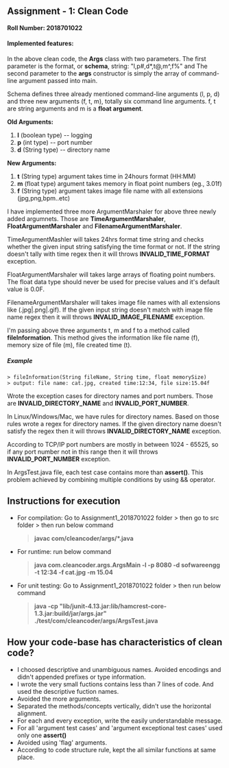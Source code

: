 ## Assignment - 1: Clean Code                                                                       
**Roll Number: 2018701022**

#### Implemented features:

In the above clean code, the **Args** class with two parameters. The first parameter is the format, or **schema**, string: "l,p#,d*,t@,m^,f%" and The second parameter to the **args** constructor is simply the array of command-line argument passed into main.

Schema defines three already mentioned command-line arguments (l, p, d) and three new arguments (f, t, m), totally six command line arguments. f, t are string arguments and m is a **float argument**.

**Old Arguments:**
1. **l** (boolean type) -- logging
2. **p** (int type) -- port number
3. **d** (String type) -- directory name

**New Arguments:**
1. **t** (String type) argument takes time in 24hours format (HH:MM)
2. **m** (float type) argument takes memory in float point numbers (eg., 3.01f)
3. **f** (String type) argument takes image file name with all extensions (jpg,png,bpm..etc)

I have implemented three more ArgumentMarshaler for above three newly added argumnets. Those are **TimeArgumentMarshaler**, **FloatArgumentMarshaler** and **FilenameArgumentMarshaler**.

TimeArgumentMashler will takes 24hrs format time string and checks whether the given input string satisfying the time format or not. If the string doesn't tally with time regex then it will throws **INVALID_TIME_FORMAT** exception.

FloatArgumentMarshaler will takes large arrays of floating point numbers. The float data type should never be used for precise values and it's default value is 0.0F.

FilenameArgumentMarshaler will takes image file names with all extensions like (.jpg|.png|.gif). If the given input string doesn't match with image file name regex then it will throws **INVALID_IMAGE_FILENAME** exception.

I'm passing above three arguments t, m and f to a method called **fileInformation**. This method gives the information like file name (f), memory size of file (m), file created time (t).

##### Example 
    > fileInformation(String fileName, String time, float memorySize)
    > output: file name: cat.jpg, created time:12:34, file size:15.04f
  
Wrote the exception cases for directory names and port numbers. Those are **INVALID_DIRECTORY_NAME** and **INVALID_PORT_NUMBER**.

In Linux/Windows/Mac, we have rules for directory names. Based on those rules wrote a regex for directory names. If the given directory name doesn't satisfy the regex then it will throws **INVALID_DIRECTORY_NAME** exception.

According to TCP/IP port numbers are mostly in between 1024 - 65525, so if any port number not in this range then it will throws **INVALID_PORT_NUMBER** exception.

In ArgsTest.java file, each test case contains more than **assert()**. This problem achieved by combining multiple conditions by using && operator.


## Instructions for execution

* For compilation: Go to Assignment1_2018701022 folder > then go to src folder > then run below command
  > **javac com/cleancoder/args/*.java**
* For runtime: run below command
  > **java com.cleancoder.args.ArgsMain -l -p 8080 -d sofwareengg -t 12:34 -f cat.jpg -m 15.04**
* For unit testing: Go to Assignment1_2018701022 folder > then run below command
  > **java -cp "lib/junit-4.13.jar:lib/hamcrest-core-1.3.jar:build/jar/args.jar" ./test/com/cleancoder/args/ArgsTest.java**

## How your code-base has characteristics of clean code?

* I choosed descriptive and unambiguous names. Avoided encodings and didn't appended prefixes or type information.
* I wrote the very small fuctions contains less than 7 lines of code. And used the descriptive fuction names.
* Avoided the more arguments. 
* Separated the methods/concepts vertically, didn't use the horizontal alignment.
* For each and every exception, write the easily understandable message.
* For all 'argument test cases' and 'argument exceptional test cases' used only one **assert()**
* Avoided using 'flag' arguments.
* According to code structure rule, kept the all similar functions at same place.
